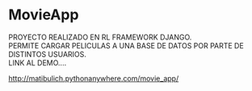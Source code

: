 # MovieApp
PROYECTO REALIZADO EN RL FRAMEWORK DJANGO.<BR>
PERMITE CARGAR PELICULAS A UNA BASE DE DATOS POR PARTE DE DISTINTOS USUARIOS.<BR>
LINK AL DEMO....

http://matibulich.pythonanywhere.com/movie_app/
